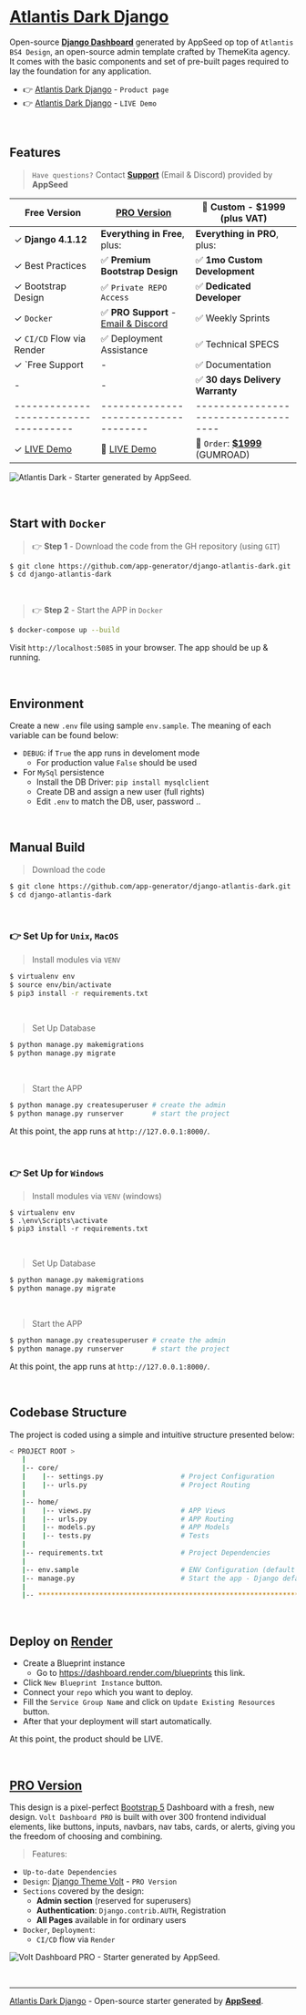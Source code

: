# [Atlantis Dark Django](https://appseed.us/product/atlantis-dark/django/)

Open-source **[Django Dashboard](https://appseed.us/admin-dashboards/django/)** generated by AppSeed op top of `Atlantis BS4 Design`, 
an open-source admin template crafted by ThemeKita agency. It comes with the basic components and set of pre-built pages required to lay the foundation for any application.

- 👉 [Atlantis Dark Django](https://appseed.us/product/atlantis-dark/django/) - `Product page`
- 👉 [Atlantis Dark Django](https://django-atlantis-dark.appseed-srv1.com/) - `LIVE Demo`

<br />

## Features

> `Have questions?` Contact **[Support](https://appseed.us/support/)** (Email & Discord) provided by **AppSeed**

| Free Version                          | [PRO Version](https://appseed.us/product/atlantis-dark-pro/django/)    | 🚀 Custom - $1999 (plus VAT)         |  
| --------------------------------------| --------------------------------------| --------------------------------------|
| ✓ **Django 4.1.12**                   | **Everything in Free**, plus:                                        | **Everything in PRO**, plus:       |
| ✓ Best Practices                      | ✅ **Premium Bootstrap Design**                                      | ✅ **1mo Custom Development**     | 
| ✓ Bootstrap Design                    | ✅ `Private REPO Access`                                             | ✅ **Dedicated Developer**        |
| ✓ `Docker`                            | ✅ **PRO Support** - [Email & Discord](https://appseed.us/support/)  | ✅ Weekly Sprints                 |
| ✓ `CI/CD` Flow via Render             | ✅ Deployment Assistance                                             | ✅ Technical SPECS                |
| ✓ `Free Support                       | -                                                                     | ✅ Documentation                  |
| -                                     | -                                                                     | ✅ **30 days Delivery Warranty**  |
| ------------------------------------  | ------------------------------------                                  | ------------------------------------|
| ✓ [LIVE Demo](https://django-atlantis-dark.appseed-srv1.com/)  | 🚀 [LIVE Demo](https://django-atlantis-dark-pro.appseed-srv1.com/) | 🛒 `Order`: **[$1999](https://appseed.gumroad.com/l/rocket-package)** (GUMROAD) |   

![Atlantis Dark - Starter generated by AppSeed.](https://user-images.githubusercontent.com/51070104/172799909-4cbc8eed-fdde-4408-ab61-123f235212d0.png)

<br />

## Start with `Docker`

> 👉 **Step 1** - Download the code from the GH repository (using `GIT`) 

```bash
$ git clone https://github.com/app-generator/django-atlantis-dark.git
$ cd django-atlantis-dark
```

<br />

> 👉 **Step 2** - Start the APP in `Docker`

```bash
$ docker-compose up --build 
```

Visit `http://localhost:5085` in your browser. The app should be up & running.

<br />

## Environment

Create a new `.env` file using sample `env.sample`. The meaning of each variable can be found below: 

- `DEBUG`: if `True` the app runs in develoment mode
  - For production value `False` should be used
- For `MySql` persistence
  - Install the DB Driver: `pip install mysqlclient` 
  - Create DB and assign a new user (full rights) 
  - Edit `.env` to match the DB, user, password ..  

<br />

## Manual Build

> Download the code 

```bash
$ git clone https://github.com/app-generator/django-atlantis-dark.git
$ cd django-atlantis-dark
```

<br />

### 👉 Set Up for `Unix`, `MacOS` 

> Install modules via `VENV`  

```bash
$ virtualenv env
$ source env/bin/activate
$ pip3 install -r requirements.txt
```

<br />

> Set Up Database

```bash
$ python manage.py makemigrations
$ python manage.py migrate
```

<br />

> Start the APP

```bash
$ python manage.py createsuperuser # create the admin
$ python manage.py runserver       # start the project
```

At this point, the app runs at `http://127.0.0.1:8000/`. 

<br />

### 👉 Set Up for `Windows` 

> Install modules via `VENV` (windows) 

```
$ virtualenv env
$ .\env\Scripts\activate
$ pip3 install -r requirements.txt
```

<br />

> Set Up Database

```bash
$ python manage.py makemigrations
$ python manage.py migrate
```

<br />

> Start the APP

```bash
$ python manage.py createsuperuser # create the admin
$ python manage.py runserver       # start the project
```

At this point, the app runs at `http://127.0.0.1:8000/`. 

<br />

## Codebase Structure

The project is coded using a simple and intuitive structure presented below:

```bash
< PROJECT ROOT >
   |
   |-- core/                            
   |    |-- settings.py                   # Project Configuration  
   |    |-- urls.py                       # Project Routing
   |
   |-- home/
   |    |-- views.py                      # APP Views 
   |    |-- urls.py                       # APP Routing
   |    |-- models.py                     # APP Models 
   |    |-- tests.py                      # Tests  
   |
   |-- requirements.txt                   # Project Dependencies
   |
   |-- env.sample                         # ENV Configuration (default values)
   |-- manage.py                          # Start the app - Django default start script
   |
   |-- ************************************************************************
```

<br />

## Deploy on [Render](https://render.com/)

- Create a Blueprint instance
  - Go to https://dashboard.render.com/blueprints this link.
- Click `New Blueprint Instance` button.
- Connect your `repo` which you want to deploy.
- Fill the `Service Group Name` and click on `Update Existing Resources` button.
- After that your deployment will start automatically.

At this point, the product should be LIVE.

<br />

## [PRO Version](https://appseed.us/product/volt-dashboard-pro/django/)   

This design is a pixel-perfect [Bootstrap 5](https://www.admin-dashboards.com/bootstrap-5-templates/) Dashboard with a fresh, new design. `Volt Dashboard PRO` is built with over 300 frontend individual elements, like buttons, inputs, navbars, nav tabs, cards, or alerts, giving you the freedom of choosing and combining.

> Features: 

- `Up-to-date Dependencies`
- `Design`: [Django Theme Volt](https://github.com/app-generator/django-volt-dashboard-pro) - `PRO Version`
- `Sections` covered by the design:
  - **Admin section** (reserved for superusers)
  - **Authentication**: `Django.contrib.AUTH`, Registration
  - **All Pages** available in for ordinary users 
- `Docker`, `Deployment`:
  - `CI/CD` flow via `Render`

![Volt Dashboard PRO - Starter generated by AppSeed.](https://user-images.githubusercontent.com/51070104/172672843-8c40a801-3438-4e9c-86db-38a34191fbdf.png)

<br />

---
[Atlantis Dark Django](https://appseed.us/product/atlantis-dark/django/) - Open-source starter generated by **[AppSeed](https://appseed.us/)**.
